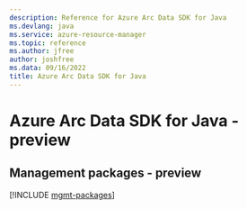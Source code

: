 ```yaml
---
description: Reference for Azure Arc Data SDK for Java
ms.devlang: java
ms.service: azure-resource-manager
ms.topic: reference
ms.author: jfree
author: joshfree
ms.data: 09/16/2022
title: Azure Arc Data SDK for Java
---
```

# Azure Arc Data SDK for Java - preview

## Management packages - preview
[!INCLUDE [mgmt-packages](arc-data-mgmt-index.md)]